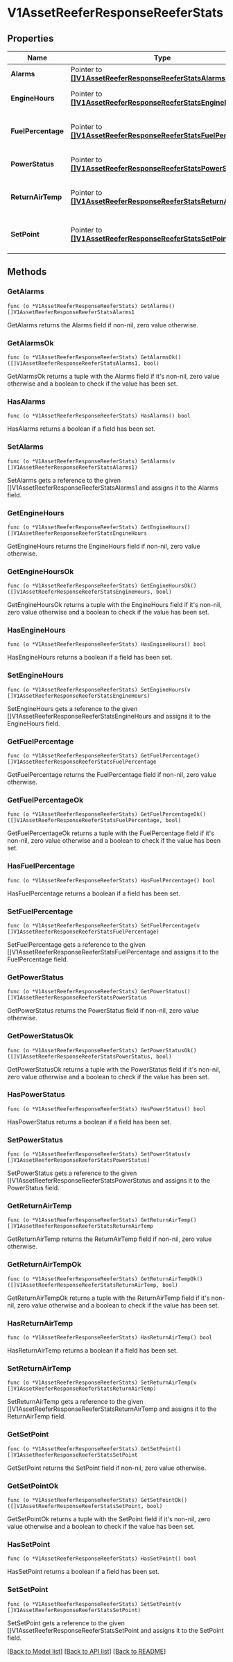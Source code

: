 # V1AssetReeferResponseReeferStats

## Properties

Name | Type | Description | Notes
------------ | ------------- | ------------- | -------------
**Alarms** | Pointer to [**[]V1AssetReeferResponseReeferStatsAlarms1**](V1AssetReeferResponse_reeferStats_alarms_1.md) | Reefer alarms | [optional] 
**EngineHours** | Pointer to [**[]V1AssetReeferResponseReeferStatsEngineHours**](V1AssetReeferResponse_reeferStats_engineHours.md) | Engine hours of the reefer | [optional] 
**FuelPercentage** | Pointer to [**[]V1AssetReeferResponseReeferStatsFuelPercentage**](V1AssetReeferResponse_reeferStats_fuelPercentage.md) | Fuel percentage of the reefer | [optional] 
**PowerStatus** | Pointer to [**[]V1AssetReeferResponseReeferStatsPowerStatus**](V1AssetReeferResponse_reeferStats_powerStatus.md) | Power status of the reefer | [optional] 
**ReturnAirTemp** | Pointer to [**[]V1AssetReeferResponseReeferStatsReturnAirTemp**](V1AssetReeferResponse_reeferStats_returnAirTemp.md) | Return air temperature of the reefer | [optional] 
**SetPoint** | Pointer to [**[]V1AssetReeferResponseReeferStatsSetPoint**](V1AssetReeferResponse_reeferStats_setPoint.md) | Set point temperature of the reefer | [optional] 

## Methods

### GetAlarms

`func (o *V1AssetReeferResponseReeferStats) GetAlarms() []V1AssetReeferResponseReeferStatsAlarms1`

GetAlarms returns the Alarms field if non-nil, zero value otherwise.

### GetAlarmsOk

`func (o *V1AssetReeferResponseReeferStats) GetAlarmsOk() ([]V1AssetReeferResponseReeferStatsAlarms1, bool)`

GetAlarmsOk returns a tuple with the Alarms field if it's non-nil, zero value otherwise
and a boolean to check if the value has been set.

### HasAlarms

`func (o *V1AssetReeferResponseReeferStats) HasAlarms() bool`

HasAlarms returns a boolean if a field has been set.

### SetAlarms

`func (o *V1AssetReeferResponseReeferStats) SetAlarms(v []V1AssetReeferResponseReeferStatsAlarms1)`

SetAlarms gets a reference to the given []V1AssetReeferResponseReeferStatsAlarms1 and assigns it to the Alarms field.

### GetEngineHours

`func (o *V1AssetReeferResponseReeferStats) GetEngineHours() []V1AssetReeferResponseReeferStatsEngineHours`

GetEngineHours returns the EngineHours field if non-nil, zero value otherwise.

### GetEngineHoursOk

`func (o *V1AssetReeferResponseReeferStats) GetEngineHoursOk() ([]V1AssetReeferResponseReeferStatsEngineHours, bool)`

GetEngineHoursOk returns a tuple with the EngineHours field if it's non-nil, zero value otherwise
and a boolean to check if the value has been set.

### HasEngineHours

`func (o *V1AssetReeferResponseReeferStats) HasEngineHours() bool`

HasEngineHours returns a boolean if a field has been set.

### SetEngineHours

`func (o *V1AssetReeferResponseReeferStats) SetEngineHours(v []V1AssetReeferResponseReeferStatsEngineHours)`

SetEngineHours gets a reference to the given []V1AssetReeferResponseReeferStatsEngineHours and assigns it to the EngineHours field.

### GetFuelPercentage

`func (o *V1AssetReeferResponseReeferStats) GetFuelPercentage() []V1AssetReeferResponseReeferStatsFuelPercentage`

GetFuelPercentage returns the FuelPercentage field if non-nil, zero value otherwise.

### GetFuelPercentageOk

`func (o *V1AssetReeferResponseReeferStats) GetFuelPercentageOk() ([]V1AssetReeferResponseReeferStatsFuelPercentage, bool)`

GetFuelPercentageOk returns a tuple with the FuelPercentage field if it's non-nil, zero value otherwise
and a boolean to check if the value has been set.

### HasFuelPercentage

`func (o *V1AssetReeferResponseReeferStats) HasFuelPercentage() bool`

HasFuelPercentage returns a boolean if a field has been set.

### SetFuelPercentage

`func (o *V1AssetReeferResponseReeferStats) SetFuelPercentage(v []V1AssetReeferResponseReeferStatsFuelPercentage)`

SetFuelPercentage gets a reference to the given []V1AssetReeferResponseReeferStatsFuelPercentage and assigns it to the FuelPercentage field.

### GetPowerStatus

`func (o *V1AssetReeferResponseReeferStats) GetPowerStatus() []V1AssetReeferResponseReeferStatsPowerStatus`

GetPowerStatus returns the PowerStatus field if non-nil, zero value otherwise.

### GetPowerStatusOk

`func (o *V1AssetReeferResponseReeferStats) GetPowerStatusOk() ([]V1AssetReeferResponseReeferStatsPowerStatus, bool)`

GetPowerStatusOk returns a tuple with the PowerStatus field if it's non-nil, zero value otherwise
and a boolean to check if the value has been set.

### HasPowerStatus

`func (o *V1AssetReeferResponseReeferStats) HasPowerStatus() bool`

HasPowerStatus returns a boolean if a field has been set.

### SetPowerStatus

`func (o *V1AssetReeferResponseReeferStats) SetPowerStatus(v []V1AssetReeferResponseReeferStatsPowerStatus)`

SetPowerStatus gets a reference to the given []V1AssetReeferResponseReeferStatsPowerStatus and assigns it to the PowerStatus field.

### GetReturnAirTemp

`func (o *V1AssetReeferResponseReeferStats) GetReturnAirTemp() []V1AssetReeferResponseReeferStatsReturnAirTemp`

GetReturnAirTemp returns the ReturnAirTemp field if non-nil, zero value otherwise.

### GetReturnAirTempOk

`func (o *V1AssetReeferResponseReeferStats) GetReturnAirTempOk() ([]V1AssetReeferResponseReeferStatsReturnAirTemp, bool)`

GetReturnAirTempOk returns a tuple with the ReturnAirTemp field if it's non-nil, zero value otherwise
and a boolean to check if the value has been set.

### HasReturnAirTemp

`func (o *V1AssetReeferResponseReeferStats) HasReturnAirTemp() bool`

HasReturnAirTemp returns a boolean if a field has been set.

### SetReturnAirTemp

`func (o *V1AssetReeferResponseReeferStats) SetReturnAirTemp(v []V1AssetReeferResponseReeferStatsReturnAirTemp)`

SetReturnAirTemp gets a reference to the given []V1AssetReeferResponseReeferStatsReturnAirTemp and assigns it to the ReturnAirTemp field.

### GetSetPoint

`func (o *V1AssetReeferResponseReeferStats) GetSetPoint() []V1AssetReeferResponseReeferStatsSetPoint`

GetSetPoint returns the SetPoint field if non-nil, zero value otherwise.

### GetSetPointOk

`func (o *V1AssetReeferResponseReeferStats) GetSetPointOk() ([]V1AssetReeferResponseReeferStatsSetPoint, bool)`

GetSetPointOk returns a tuple with the SetPoint field if it's non-nil, zero value otherwise
and a boolean to check if the value has been set.

### HasSetPoint

`func (o *V1AssetReeferResponseReeferStats) HasSetPoint() bool`

HasSetPoint returns a boolean if a field has been set.

### SetSetPoint

`func (o *V1AssetReeferResponseReeferStats) SetSetPoint(v []V1AssetReeferResponseReeferStatsSetPoint)`

SetSetPoint gets a reference to the given []V1AssetReeferResponseReeferStatsSetPoint and assigns it to the SetPoint field.


[[Back to Model list]](../README.md#documentation-for-models) [[Back to API list]](../README.md#documentation-for-api-endpoints) [[Back to README]](../README.md)


